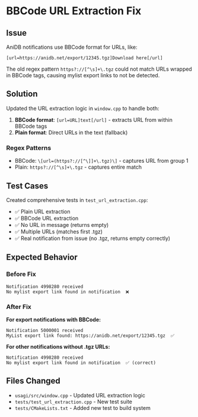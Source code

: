 # BBCode URL Extraction Fix

## Issue
AniDB notifications use BBCode format for URLs, like:
```
[url=https://anidb.net/export/12345.tgz]Download here[/url]
```

The old regex pattern `https?://[^\s]+\.tgz` could not match URLs wrapped in BBCode tags, causing mylist export links to not be detected.

## Solution
Updated the URL extraction logic in `window.cpp` to handle both:
1. **BBCode format**: `[url=URL]text[/url]` - extracts URL from within BBCode tags
2. **Plain format**: Direct URLs in the text (fallback)

### Regex Patterns
- BBCode: `\[url=(https?://[^\]]+\.tgz)\]` - captures URL from group 1
- Plain: `https?://[^\s]+\.tgz` - captures entire match

## Test Cases
Created comprehensive tests in `test_url_extraction.cpp`:
- ✅ Plain URL extraction
- ✅ BBCode URL extraction  
- ✅ No URL in message (returns empty)
- ✅ Multiple URLs (matches first .tgz)
- ✅ Real notification from issue (no .tgz, returns empty correctly)

## Expected Behavior

### Before Fix
```
Notification 4998280 received
No mylist export link found in notification  ❌
```

### After Fix
**For export notifications with BBCode:**
```
Notification 5000001 received
MyList export link found: https://anidb.net/export/12345.tgz  ✅
```

**For other notifications without .tgz URLs:**
```
Notification 4998280 received
No mylist export link found in notification  ✅ (correct)
```

## Files Changed
- `usagi/src/window.cpp` - Updated URL extraction logic
- `tests/test_url_extraction.cpp` - New test suite
- `tests/CMakeLists.txt` - Added new test to build system
